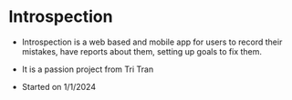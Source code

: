 # Introspection

- Introspection is a web based and mobile app for users to record their mistakes, have reports about them, setting up goals to fix them.

- It is a passion project from Tri Tran

- Started on 1/1/2024
